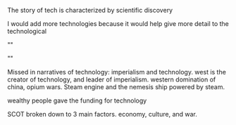 The story of tech is characterized by scientific discovery

I would add more technologies because it would help give more detail to the technological

""

""

Missed in narratives of technology:
	imperialism and technology.
	west is the creator of technology, and leader of imperialism.
	western domination of china, opium wars.
	Steam engine and the nemesis ship powered by steam.

wealthy people gave the funding for technology

SCOT broken down to 3 main factors. economy, culture, and war.